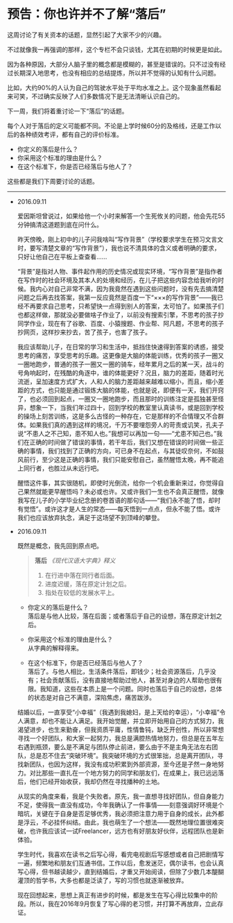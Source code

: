 # 预告：你也许并不了解“落后”

这周讨论了有关资本的话题，显然引起了大家不少的兴趣。

不过就像我一再强调的那样，这个专栏不会只谈钱，尤其在初期的时候更是如此。

因为各种原因，大部分人脑子里的概念都是模糊的，甚至是错误的。只不过没有经过长期深入地思考，也没有相应的总结提炼，所以并不觉得的认知有什么问题。

比如，大约90%的人认为自己的驾驶水平处于平均水准之上。这个现象虽然看起来可笑，不过确实反映了人们多数情况下是无法清晰认识自己的。

下一周，我们将着重讨论一下“落后”的话题。

每个人对于落后的定义可能都不同。不论是上学时候60分的及格线，还是工作以后的各种绩效考评，都有自己的评价标准。

* 你定义的落后是什么？  
* 你采用这个标准的理由是什么？  
* 在这个标准下，你是否已经落后与他人了？   

这些都是我们下周要讨论的话题。

---

*   2016.09.11

    爱因斯坦曾说过，如果给他一个小时来解答一个生死攸关的问题，他会先花55分钟搞清这道题到底在问什么。

    昨天傍晚，刚上初中的儿子问我啥叫“写作背景”（学校要求学生在预习文言文时，要写清楚文章的“写作背景”），我也说不清具体的含义或者明确的要求，只好让他自己在平板上查查看……

    “背景”是指对人物、事件起作用的历史情况或现实环境，“写作背景”是指作者在写作时的社会环境及其本人的处境和经历，在儿子把这些内容念给我听的时候。我内心对自己非常不满，因为我竟然在遇到这些问题时，没有先去搞清楚问题之后再去找答案，我第一反应竟然是百度一下“×××的写作背景”——我已经不再要求自己思考，只希望快一点得到别人的答案，太可怕了。如果孩子们也都这样做，那就没必要做啥子作业了，以前没有搜索引擎，不思考的孩子抄同学作业，现在有了谷歌、百度、小猿搜题、作业帮、阿凡题，不思考的孩子抄网页，这样抄来抄去，苦了孩子，也害了孩子。

    我应该帮助儿子，在日常的学习和生活中，抵挡住快速得到答案的诱惑，接受思考的痛苦，享受思考的乐趣。这更像是大脑的体能训练，优秀的孩子一圈又一圈地跑步，普通的孩子一圈又一圈的骑车，经年累月之后的某一天，战斗的号角响起时，在残酷的角逐中，谁的体能更好？况且，脑力的差距，随着时光流逝，呈加速度方式扩大，人和人的脑力差距越来越难以缩小，而且，缩小差距的方式，也只能是通过锻炼大脑的体能，也就是说，即便有一天，我们开窍了，也必须回到起点，一圈又一圈地跑步，而且那时的训练注定是孤独甚至怪异，想象一下，当我们年过四十，回到学校的教室里认真读书，或是回到学校的操场上刻苦训练，这是多么古怪的一种存在，它是那样的不合情理又不合群体。如果我们真的遇到这样的境况，千万不要埋怨旁人的苛责或讥笑，孔夫子说“不患人之不己知，患不知人也。”我想可以再加一句——“尤患不知己也。”我们在正确的时间做了错误的事情，若干年后，我们又想在错误的时间做一些正确的事情，我们找到了正确的方向，可已身不在起点，与其徒叹奈何，不如鼓风前行，至少这是正确的事情，我们只能安慰自己，虽然醒悟太晚，再不能追上同行者，也胜过从未远行吧。

    醒悟这件事，其实很随机，即使时光倒流，给你一个机会重新来过，你觉得自己果然就能更早醒悟吗？未必或也许。又或许我们一生也不会真正醒悟，就像我写在儿子的小学毕业纪念册的卷首语的那句话——“我们永不能了悟，却时有觉悟”。或许这才是人生的常态——每天悟到一点点，但永不能了悟。或许我们也应该放弃执念，满足于这场望不到顶峰的攀登。

*   2016.09.11

    既然是概念，我先回到原点吧。

    > **落后** *《现代汉语大字典》释义*
    > 1. 在行进中落在同行者后面。
    > 2. 进度迟缓，落在原定计划之后。
    > 3. 指处在较低的发展水平上。

    * 你定义的落后是什么？  
    落后是与他人比较，落在后面；或者落后于自己的设想，落在原定计划之后。

    * 你采用这个标准的理由是什么？  
    从字典的解释得来。

    * 在这个标准下，你是否已经落后与他人了？   
    落后了。与他人相比，生活条件落后，即钱少；社会资源落后，几乎没有；社会贡献落后，没有直接地帮助过他人，甚至对身边的人帮助也很有限。我知道，这些在本质上是一个问题。同时也落后于自己的设想，总体的状态是对自己不满意，深陷焦虑，痛苦跋涉。

    结婚以后，一直享受“小幸福”（我遇到我媳妇，是上天给的幸运），“小幸福”令人满意，却也不能让人满足。我开始觉醒，并立即开始用自己的方式努力，我渴望进步，也生来勤奋，但我资质平庸，性情鲁钝，缺乏开创性，所以非常想寻找一个好团队，和大家一起努力，我总是满腔热情地努力，但总是在五年左右遇到瓶颈，要么是不满足与团队停止前进，要么由于不是主角无法左右团队，总是忍不住去“突破环境”。我突破环境的方式很笨拙，总是离开团队，寻找新团队，也因为这样，我没有成功积累到外部资源，至今还是孑然一身地努力。对比那些一直扎在一个地方努力的同学和朋友们，在成果上，我已远远落后，他们已经开始收获，我却仍然在寻找播种的土地。

    从现实的角度来看，我是个失败者。原先，我一直想寻找好团队，但自身能力不足，使得我一直没有成功，今年我确认了一件事情——刻意强调好环境是个暗坑，关键在于自身是否足够优秀，我必须把注意力用于自身的成长，此外都是浮云，不必挂怀纠结。由此，我也萌生了一个想法——既然地理位置很难突破，也许我应该试一试Freelancer，远方也有好朋友好伙伴，远程团队也是新体验。

    学生时代，我喜欢在读书之后写心得，看完电视剧后写感想或者自己把剧情写一遍，频繁地和朋友们互通书信。工作以后，愈发迷茫，偶尔读书，也会认真写心得，但书越读越少，直到结婚后，才重又开始阅读，但除了少数几本醍醐灌顶的哲学书，大多也都是泛读了，写的习惯也就逐渐被放弃。

    现在回想起来，思想上真正有进步的时候，都是发生在写心得比较集中的阶段。所以，我在2016年9月恢复了写心得的老习惯，并打算不再放弃，立此存证。
